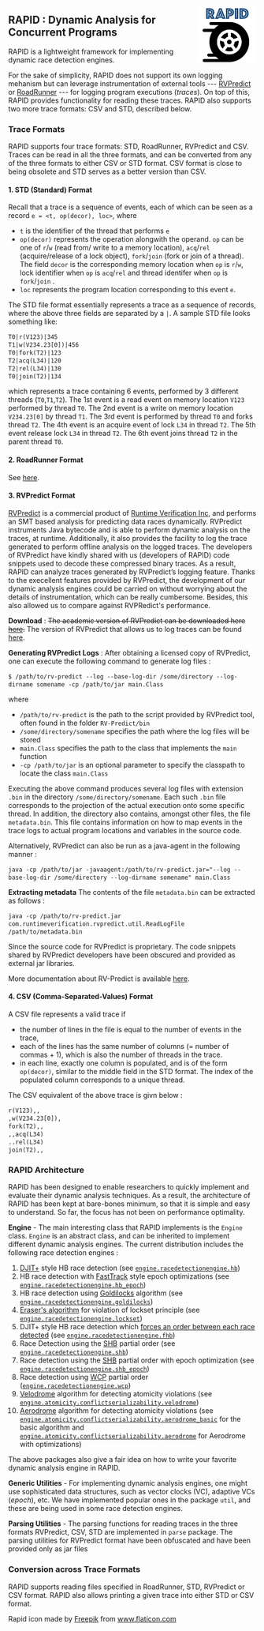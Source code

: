 <a href="url"><img src="rapid.png" align="right" width="120" ></a>

## RAPID : Dynamic Analysis for Concurrent Programs

RAPID is a lightweight framework for implementing dynamic race detection engines.

For the sake of simplicity, RAPID does not support its own logging mehanism but can leverage instrumentation of external tools ---  [RVPredict][2] or [RoadRunner][12] --- for logging program executions (_traces_). 
On top of this, RAPID provides functionality for reading these traces. RAPID also supports two more trace formats: CSV and STD, described below.

### Trace Formats

RAPID supports four trace formats: STD, RoadRunner, RVPredict and CSV. Traces can be read in all the three formats, and can be converted from any of the three formats to either CSV or STD format. CSV format is close to being obsolete and STD serves as a better version than CSV.

#### 1. STD (Standard) Format

Recall that a trace is a sequence of events, each of which can be seen as a record `e = <t, op(decor), loc>`, where 
* `t` is the identifier of the thread that performs `e`
* `op(decor)` represents the operation alongwith the operand. `op` can be one of `r`/`w` (read from/ write to a memory location), `acq`/`rel` (acquire/release of a lock object), `fork`/`join` (fork or join of a thread). The field `decor` is the corresponding memory location when `op` is `r`/`w`, lock identifier when `op` is `acq`/`rel` and thread identifer when `op` is `fork`/`join` .
* `loc` represents the program location corresponding to this event `e`.

The STD file format essentially represents a trace as a sequence of records, where the above three fields are separated by a `|`. A sample STD file looks something like:
```
T0|r(V123)|345
T1|w(V234.23[0])|456
T0|fork(T2)|123
T2|acq(L34)|120
T2|rel(L34)|130
T0|join(T2)|134

```
which represents a trace containing 6 events, performed by 3 different threads (`T0`,`T1`,`T2`). The 1st event is a read event on memory location `V123` performed by thread `T0`. The 2nd event is a write on memory location `V234.23[0]` by thread `T1`.
The 3rd event is performed by thread `T0` and forks thread `T2`.
The 4th event is an acquire event of lock `L34` in thread `T2`.
The 5th event release lock `L34` in thread `T2`.
The 6th event joins thread `T2` in the parent thread `T0`.


#### 2. RoadRunner Format

See [here](notes/Generate_RoadRunner_traces.md).


#### 3. RVPredict Format
[RVPredict][2] is a commercial product of [Runtime Verification Inc][3], and performs an SMT based analysis for predicting data races dynamically. RVPredict instruments Java bytecode and is able to perform dynamic analysis on the traces, at runtime. Additionally, it also provides the facility to log the trace generated to perform offline analysis on the logged traces. The developers of RVPredict have kindly shared with us (developers of RAPID) code snippets used to decode these compressed binary traces. As a result,
RAPID can analyze traces generated by RVPredict’s logging feature.
Thanks to the execellent features provided by RVPredict, the development of our dynamic analysis engines could be carried on without worrying about the details of instrumentation, which can be really cumbersome. Besides, this also allowed us to compare against RVPRedict's performance.

**Download** : 
~~The academic version of RVPredict can be downloaded here [here](https://runtimeverification.com/predict/download/?v=1.8.4).~~
The version of RVPredict that allows us to log traces can be found [here](https://uofi.box.com/v/rvpredict).

**Generating RVPredict Logs** : After obtaining a licensed copy of RVPredict, one can execute the following command to generate log files :

```
$ /path/to/rv-predict --log --base-log-dir /some/directory --log-dirname somename -cp /path/to/jar main.Class
```
where 
* `/path/to/rv-predict` is the path to the script provided by RVPredict tool, often found in the folder `RV-Predict/bin`
* `/some/directory/somename` specifies the path where the log files will be stored
* `main.Class` specifies the path to the class that implements the `main` function
* `-cp /path/to/jar` is an optional parameter to specify the classpath to locate the class `main.Class`

Executing the above command produces several log files with extension `.bin` in the directory `/some/directory/somename`. Each such `.bin` file corresponds to the projection of the actual execution onto some specific thread. In addition, the directory also contains, amongst other files, the file `metadata.bin`. This file contains information on how to map events in the trace logs to actual program locations and variables in the source code.

Alternatively, RVPredict can also be run as a java-agent in the following manner :
```
java -cp /path/to/jar -javaagent:/path/to/rv-predict.jar="--log --base-log-dir /some/directory --log-dirname somename" main.Class
```

**Extracting metadata**
The contents of the file `metadata.bin` can be extracted as follows :
```
java -cp /path/to/rv-predict.jar com.runtimeverification.rvpredict.util.ReadLogFile /path/to/metadata.bin
```

Since the source code for RVPredict is proprietary. The code snippets shared by RVPredict developers have been obscured and provided as external jar libraries.

More documentation about RV-Predict is available [here][4].



#### 4. CSV (Comma-Separated-Values) Format

A CSV file represents a valid trace if
* the number of lines in the file is equal to the number of events in the trace,
* each of the lines has the same number of columns (= number of commas + 1), which is also the number of threads in the trace.
* in each line, exactly one column is populated, and is of the form `op(decor)`, similar to the middle field in the STD format. The index of the populated column corresponds to a unique thread.

The CSV equivalent of the above trace is givn below :
```
r(V123),,
,w(V234.23[0]),
fork(T2),,
,,acq(L34)
..rel(L34)
join(T2),,
```

### RAPID Architecture

RAPID has been designed to enable researchers to quickly implement and evaluate their dynamic analysis techniques. As a result, the architecture of RAPID has been kept at bare-bones minimum, so that it is simple and easy to understand.
So far, the focus has not been on performance optimality.

**Engine** - The main interesting class that RAPID implements is the `Engine` class.
`Engine` is an abstract class, and can be inherited to implement different dynamic analysis engines. 
The current distribution includes the following race detection engines :
1. [DJIT+][5] style HB race detection (see [`engine.racedetectionengine.hb`](src/engine/racedetectionengine/hb))
2. HB race detection with [FastTrack][6] style epoch optimizations (see [`engine.racedetectionengine.hb_epoch`](src/engine/racedetectionengine/hb_epoch))
3. HB race detection using [Goldilocks][7] algorithm (see [`engine.racedetectionengine.goldilocks`](src/engine/racedetectionengine/goldilocks))
4. [Eraser's algorithm][8] for violation of lockset principle (see [`engine.racedetectionengine.lockset`](src/engine/racedetectionengine/lockset))
5. DJIT+ style HB race detection which [forces an order between each race detected][9] (see [`engine.racedetectionengine.fhb`](src/engine/racedetectionengine/fhb)) 
6. Race Detection using the [SHB][9] partial order (see [`engine.racedetectionengine.shb`](src/engine/racedetectionengine/shb))
7. Race detection using the [SHB][9] partial order with epoch optimization (see [`engine.racedetectionengine.shb_epoch`](src/engine/racedetectionengine/shb_epoch))
8. Race detection using [WCP][1] partial order ([`engine.racedetectionengine.wcp`](src/engine/racedetectionengine/wcp))
9. [Velodrome][10] algorithm for detecting atomicity violations (see [`engine.atomicity.conflictserializability.velodrome`](src/engine/atomicity/conflictserializability/velodome))
10. [Aerodrome][11] algorithm for detecting atomicity violations (see [`engine.atomicity.conflictserializability.aerodrome_basic`](src/engine/atomicity/conflictserializability/aerodrome_basic) for the basic algorithm and [`engine.atomicity.conflictserializability.aerodrome`](src/engine/atomicity/conflictserializability/aerodrome/) for Aerodrome with optimizations)

The above packages also give a fair idea on how to write your favorite dynamic analysis engine in RAPID.

**Generic Utilities** - For implementing dynamic analysis engines, one might use sophisticated data structures, such as vector clocks (VC), adaptive VCs (_epoch_), etc. We have implemented popular ones in the package `util`, and these are being used in some race detection engines.

**Parsing Utilities** - The parsing functions for reading traces in the three formats RVPredict, CSV, STD are implemented in `parse` package. The parsing utilities for RVPredict format have been obfuscated and have been provided only as jar files

### Conversion across Trace Formats

RAPID supports reading files specified in RoadRunner, STD, RVPredict or CSV format. RAPID also allows printing a given trace into either STD or CSV format.

[1]: https://dl.acm.org/citation.cfm?id=3062374
[2]: https://runtimeverification.com/predict/
[3]: https://runtimeverification.com/
[4]: https://runtimeverification.com/predict/1.8.3/docs/
[5]: https://dl.acm.org/citation.cfm?id=781529
[6]: https://dl.acm.org/citation.cfm?id=1542490
[7]: https://dl.acm.org/citation.cfm?id=1250762
[8]: https://dl.acm.org/citation.cfm?id=265927
[9]: https://dl.acm.org/citation.cfm?id=3276515
[10]: https://dl.acm.org/citation.cfm?id=1375618
[11]: http://umathur3.web.engr.illinois.edu/papers/aerodrome-asplos20.pdf
[12]: https://github.com/stephenfreund/RoadRunner/

Rapid icon made by <a href="https://www.flaticon.com/authors/freepik" title="Freepik">Freepik</a> from <a href="https://www.flaticon.com/" title="Flaticon"> www.flaticon.com</a>

